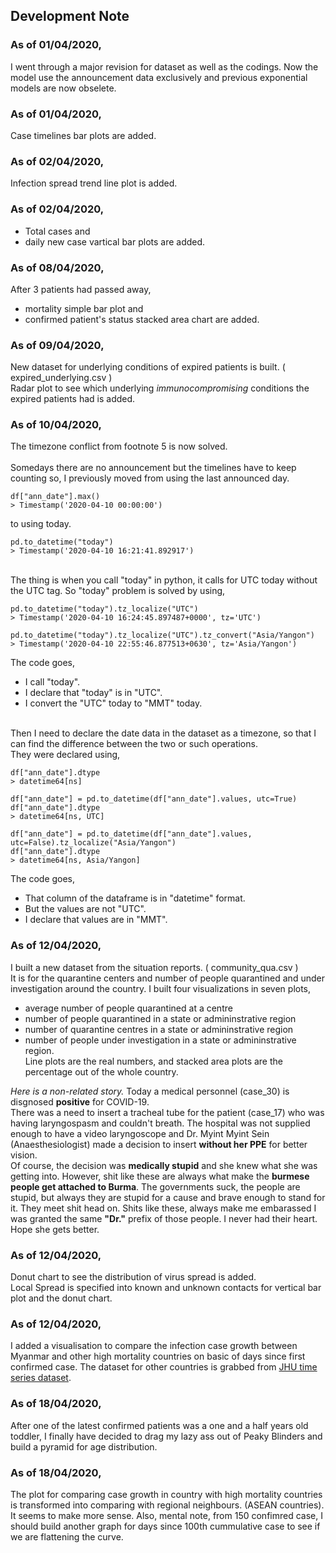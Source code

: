  ## Development Note
 
 ### As of 01/04/2020,  
 I went through a major revision for dataset as well as the codings. Now the model use the announcement data exclusively and previous exponential models are now obselete.
 
 ### As of 01/04/2020,  
 Case timelines bar plots are added.
 
 ### As of 02/04/2020,  
 Infection spread trend line plot is added.

 ### As of 02/04/2020,  
 - Total cases and 
 - daily new case vartical bar plots are added.
 
 ### As of 08/04/2020,  
 After 3 patients had passed away, 
 - mortality simple bar plot and 
 - confirmed patient's status stacked area chart are added.

 ### As of 09/04/2020,  
 New dataset for underlying conditions of expired patients is built. ( expired_underlying.csv )   
 Radar plot to see which underlying _immunocompromising_ conditions the expired patients had is added.
 
 ### As of 10/04/2020,  
 The timezone conflict from footnote 5 is now solved.  
    <br>
 Somedays there are no announcement but the timelines have to keep counting so, I previously moved from using the last announced day. 
 
 ~~~~ 
df["ann_date"].max() 
 > Timestamp('2020-04-10 00:00:00')
 ~~~~ 
 
 to using today. 
 
 ~~~~ 
 pd.to_datetime("today") 
 > Timestamp('2020-04-10 16:21:41.892917')
 ~~~~ 
 
  <br>
 The thing is when you call "today" in python, it calls for UTC today without the UTC tag.
 So "today" problem is solved by using, 
   
 ~~~~
 pd.to_datetime("today").tz_localize("UTC")
 > Timestamp('2020-04-10 16:24:45.897487+0000', tz='UTC')
 
 pd.to_datetime("today").tz_localize("UTC").tz_convert("Asia/Yangon")
 > Timestamp('2020-04-10 22:55:46.877513+0630', tz='Asia/Yangon')
~~~~

 The code goes,   
 - I call "today".
 - I declare that "today" is in "UTC".
 - I convert the "UTC" today to "MMT" today.
  <br>
 Then I need to declare the date data in the dataset as a timezone, so that I can find the difference between the two or such operations.
  <br>
 They were declared using, 
   
 ~~~~
 df["ann_date"].dtype
 > datetime64[ns]
 
 df["ann_date"] = pd.to_datetime(df["ann_date"].values, utc=True)
 df["ann_date"].dtype
 > datetime64[ns, UTC]
 
 df["ann_date"] = pd.to_datetime(df["ann_date"].values, utc=False).tz_localize("Asia/Yangon")
 df["ann_date"].dtype
 > datetime64[ns, Asia/Yangon]
 ~~~~
   
 The code goes,   
 - That column of the dataframe is in "datetime" format.
 - But the values are not "UTC".
 - I declare that values are in "MMT".
 
 ### As of 12/04/2020,   
 I built a new dataset from the situation reports. ( community_qua.csv )   
 It is for the quarantine centers and number of people quarantined and under investigation around the country. I built four visualizations in seven plots,
 - average number of people quarantined at a centre
 - number of people quarantined in a state or admininstrative region
 - number of quarantine centres in a state or admininstrative region
 - number of people under investigation in a state or admininstrative region.  
 Line plots are the real numbers, and stacked area plots are the percentage out of the whole country. 
   
 _Here is a non-related story._
 Today a medical personnel (case_30) is disgnosed __positive__ for COVID-19.   
 There was a need to insert a tracheal tube for the patient (case_17) who was having laryngospasm and couldn't breath. The hospital was not supplied enough to have a video laryngoscope and Dr. Myint Myint Sein (Anaesthesiologist) made a decision to insert __without her PPE__ for better vision.   
 Of course, the decision was __medically stupid__ and she knew what she was getting into. However, shit like these are always what make the __burmese people get attached to Burma__. The governments suck, the people are stupid, but always they are stupid for a cause and brave enough to stand for it. They meet shit head on. Shits like these, always make me embarassed I was granted the same __"Dr."__ prefix of those people. I never had their heart.   
 Hope she gets better.
 
  ### As of 12/04/2020,
  Donut chart to see the distribution of virus spread is added.  
  Local Spread is specified into known and unknown contacts for vertical bar plot and the donut chart.
  
  ### As of 12/04/2020,
  I added a visualisation to compare the infection case growth between Myanmar and other high mortality countries on basic of days since first confirmed case.
  The dataset for other countries is grabbed from [JHU time series dataset](https://data.humdata.org/dataset/novel-coronavirus-2019-ncov-cases).

  ### As of 18/04/2020, 
  After one of the latest confirmed patients was a one and a half years old toddler,
I finally have decided to drag my lazy ass out of Peaky Blinders and build a pyramid for age distribution.

  ### As of 18/04/2020, 
  The plot for comparing case growth in country with high mortality countries is transformed into comparing with regional neighbours. (ASEAN countries). It seems to make more sense. Also, mental note, from 150 confimred case, I should build another graph for days since 100th cummulative case to see if we are flattening the curve.
